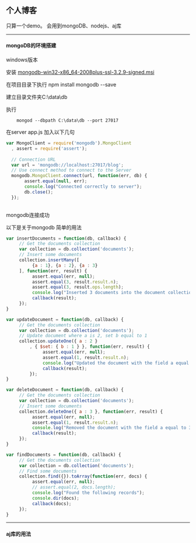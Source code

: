 ## 个人博客

只算一个demo。
会用到mongoDB、nodejs、aj库

---
#### mongoDB的环境搭建

windows版本

安装 [mongodb-win32-x86_64-2008plus-ssl-3.2.9-signed.msi](https://fastdl.mongodb.org/win32/mongodb-win32-x86_64-2008plus-ssl-3.2.9-signed.msi?_ga=1.254607936.938313312.1474618921)

在项目目录下执行 npm install mongodb --save

建立目录文件夹C:\data\db

执行
```
    mongod --dbpath C:\data\db --port 27017
```

在server app.js 加入以下几句
```js
var MongoClient = require('mongodb').MongoClient
  , assert = require('assert');
  
  // Connection URL
  var url = 'mongodb://localhost:27017/blog';
  // Use connect method to connect to the Server
  mongodb.MongoClient.connect(url, function(err, db) {
       assert.equal(null, err);
       console.log("Connected correctly to server");
       db.close();
  });
  
```

mongodb连接成功

以下是关于mongodb 简单的用法

```js
var insertDocuments = function(db, callback) {
     // Get the documents collection
     var collection = db.collection('documents');
     // Insert some documents
     collection.insertMany([
          {a : 1}, {a : 2}, {a : 3}
     ], function(err, result) {
          assert.equal(err, null);
          assert.equal(3, result.result.n);
          assert.equal(3, result.ops.length);
          console.log("Inserted 3 documents into the document collection");
          callback(result);
     });
}

var updateDocument = function(db, callback) {
     // Get the documents collection
     var collection = db.collection('documents');
     // Update document where a is 2, set b equal to 1
     collection.updateOne({ a : 2 }
         , { $set: { b : 1 } }, function(err, result) {
              assert.equal(err, null);
              assert.equal(1, result.result.n);
              console.log("Updated the document with the field a equal to 2");
              callback(result);
         });
}

var deleteDocument = function(db, callback) {
     // Get the documents collection
     var collection = db.collection('documents');
     // Insert some documents
     collection.deleteOne({ a : 3 }, function(err, result) {
          assert.equal(err, null);
          assert.equal(1, result.result.n);
          console.log("Removed the document with the field a equal to 3");
          callback(result);
     });
}

var findDocuments = function(db, callback) {
     // Get the documents collection
     var collection = db.collection('documents');
     // Find some documents
     collection.find({}).toArray(function(err, docs) {
          assert.equal(err, null);
          // assert.equal(2, docs.length);
          console.log("Found the following records");
          console.dir(docs);
          callback(docs);
     });
}

```



---
#### aj库的用法

